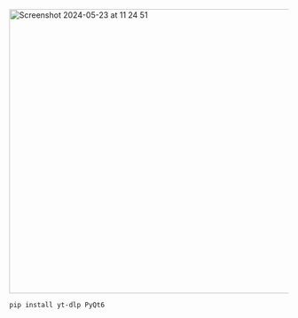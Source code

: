 <img width="512" alt="Screenshot 2024-05-23 at 11 24 51" src="https://github.com/elyor04/video-downloader/assets/91869056/5dd770f7-9bf2-4f57-994b-6a7812ecf713">

```
pip install yt-dlp PyQt6
```
